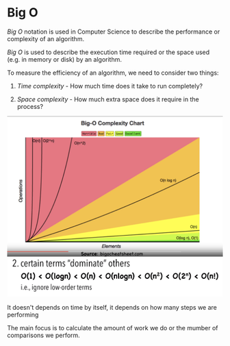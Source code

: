 # Big O

*Big O* notation is used in Computer Science to describe the performance or complexity of an algorithm. 

*Big O* is used to describe the execution time required or the space used (e.g. in memory or disk) by an algorithm.

To measure the efficiency of an algorithm, we need to consider two things:

1. *Time complexity* - How much time does it take to run completely?

2. *Space complexity* - How much extra space does it require in the process?
   
![bigO](../images/bigO_graph.png "bigO")
![bigO](../images/bigO_.png "bigO")

It doesn't depends on time by itself, it depends on how many steps we are performing

The main focus is to calculate the amount of work we do or the mumber of comparisons we perform.

